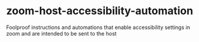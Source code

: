 # zoom-host-accessibility-automation
Foolproof instructions and automations that enable accessibility settings in zoom and are intended to be sent to the host
